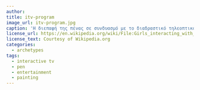 ```yaml
---
author: 
title: itv-program
image_url: itv-program.jpg
caption: 'Η διεπαφή της πένας σε συνδυασμό με τo διαδραστικό τηλεοπτικό πρόγραμμα <<Winky Dink and You>> δημιούργησε στο χρήστη ένα αρκετά οικείο περιβάλλον ζωγραφικής,για αυτό και το εν λόγω ψυχαγωγικό πολυμεσικό προϊόν αποτέλεσε εμπορική επιτυχία.'
license_url: https://en.wikipedia.org/wiki/File:Girls_interacting_with_the_Winky_Dink_TV_program.jpg 
license_text: Courtesy of Wikipedia.org 
categories:
  - archetypes
tags:
  - interactive tv 
  - pen
  - entertainment
  - painting
---
```

